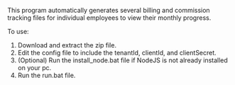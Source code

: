 This program automatically generates several billing and commission tracking files for 
individual employees to view their monthly progress.

To use: 

1. Download and extract the zip file.
2. Edit the config file to include the tenantId, clientId, and clientSecret.
3. (Optional) Run the install_node.bat file if NodeJS is not already installed on your pc.
4. Run the run.bat file.
